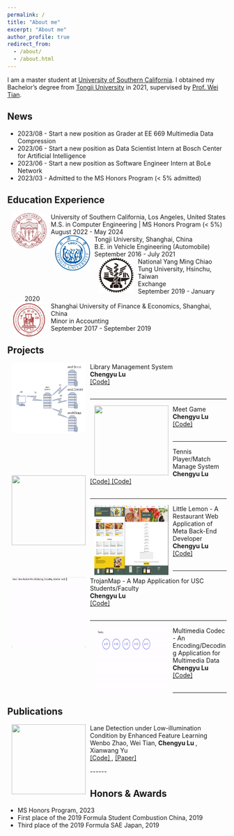 ```yaml
---
permalink: /
title: "About me"
excerpt: "About me"
author_profile: true
redirect_from: 
  - /about/
  - /about.html
---
```


I am a master student at [University of Southern California](https://www.usc.edu/). I obtained my Bachelor’s degree from [Tongji University](https://www.tongji.edu.cn/) in 2021, supervised by [Prof. Wei Tian](https://auto.tongji.edu.cn/info/1176/7060.htm). 
<!-- My current research interests include artificial intelligence, machine learning, computer vision, and image processing, particularly in the domains of Image and Video Restoration and Enhancement and Multi-Modality Scene Understanding. -->

News
------
- 2023/08 - Start a new position as Grader at EE 669 Multimedia Data Compression
- 2023/06 - Start a new position as Data Scientist Intern at Bosch Center for Artificial Intelligence
- 2023/06 - Start a new position as Software Engineer Intern at BoLe Network
- 2023/03 - Admitted to the MS Honors Program (< 5% admitted)

Education Experience
------

<dl>
  <dt>
    <img
      align="left"
      width="80"
      height="80"
      hspace="10"
      src="/images/USC.jpeg"
    />
  </dt>
  <dt>University of Southern California, Los Angeles, United States</dt>
  <dd>M.S. in Computer Engineering | MS Honors Program (< 5%)</dd>
  <dd>August 2022 - May 2024</dd>
  <dt>
    <img
      align="left"
      width="80"
      height="80"
      hspace="10"
      src="/images/TJU.jpeg"
    />
  </dt>
  <dt>Tongji University, Shanghai, China</dt>
  <dd>B.E. in Vehicle Engineering (Automobile)</dd>
  <dd>September 2016 - July 2021</dd>
  <dt>
    <img
      align="left"
      width="80"
      height="80"
      hspace="10"
      src="/images/NYCU.png"
    />
  </dt>
  <dt>National Yang Ming Chiao Tung University, Hsinchu, Taiwan</dt>
  <dd>Exchange</dd>
  <dd>September 2019 - January 2020</dd>
  <dt>
    <img
      align="left"
      width="80"
      height="80"
      hspace="10"
      src="/images/SUFE.jpeg"
    />
  </dt>
  <dt>Shanghai University of Finance & Economics, Shanghai, China</dt>
  <dd>Minor in Accounting</dd>
  <dd>September 2017 - September 2019</dd>
</dl>

Projects
------
<dl>
  <dt>
    <img
      align="left"
      width="170"
      height="160"
      hspace="10"
      src="/images/Library Management System.jpg"
    />
  </dt>
  <dt>Library Management System</dt>
  <dd>
    <strong> Chengyu Lu </strong>
  </dd>
  <dd>
    <a href="https://github.com/Lu-Chengyu/USC-MSEE/tree/main/EE450">
      [Code]
    </a>
    <!--                 ,
                <a href="http://3.13.47.159:3001">
                  [Project page]
                </a> -->
  </dd>
  <br />
</dl>

------
<dl>
  <dt>
    <img
      align="left"
      width="170"
      height="160"
      hspace="10"
      src="/images/MeetGame.gif"
    />
  </dt>
  <dt>Meet Game</dt>
  <dd>
    <strong> Chengyu Lu </strong>
  </dd>
  <dd>
    <a href="https://github.com/Lu-Chengyu/USC-MSEE/tree/main/EE547/Project">
      [Code]
    </a>
    <!--                 ,
                <a href="http://3.13.47.159:3001">
                  [Project page]
                </a> -->
  </dd>
  <br />
</dl>

------
<dl>
  <dt>
    <img
      align="left"
      width="170"
      height="160"
      hspace="10"
      src="/images/Tennis.gif"
    />
  </dt>
  <dt>Tennis Player/Match Manage System</dt>
  <dd>
    <strong> Chengyu Lu </strong>
  </dd>
  <dd>
    <a href="https://github.com/Lu-Chengyu/USC-MSEE/tree/main/EE547/hw6">
      [Code]
    </a>
    <a href="https://github.com/Lu-Chengyu/USC-MSEE/tree/main/EE547/hw7">
      [Code]
    </a>
    <!--                 ,
                <a href="">
                  [Project page]
                </a> -->
  </dd>
  <br />
</dl>

------
<dl>
  <dt>
    <img
      align="left"
      width="170"
      height="160"
      hspace="10"
      src="/images/Little Lemon.png"
    />
  </dt>
  <dt>
    Little Lemon - A Restaurant Web Application of Meta Back-End Developer
  </dt>
  <dd>
    <strong> Chengyu Lu </strong>
  </dd>
  <dd>
    <a href="https://github.com/Lu-Chengyu/Little-Lemon"> [Code] </a>
    <!--                 ,
                <a href="">
                  [Project page]
                </a> -->
  </dd>
  <br />
</dl>

------
<dl>
  <dt>
    <img
      align="left"
      width="170"
      height="160"
      hspace="10"
      src="/images/TrojanMap.gif"
    />
  </dt>
  <dt>TrojanMap - A Map Application for USC Students/Faculty</dt>
  <dd>
    <strong> Chengyu Lu </strong>
  </dd>
  <dd>
    <a
      href="https://github.com/Lu-Chengyu/USC-MSEE/tree/main/EE538/fall2022_trojanmap-Lu-Chengyu-main"
    >
      [Code]
    </a>
    <!--                 ,
                <a href="">
                  [Project page]
                </a> -->
  </dd>
  <br />
</dl>

------
<dl>
  <dt>
    <img
      align="left"
      width="170"
      height="160"
      hspace="10"
      src="/images/Huffman Coding.gif"
    />
  </dt>
  <dt>
    Multimedia Codec - An Encoding/Decoding Application for Multimedia Data
  </dt>
  <dd>
    <strong> Chengyu Lu </strong>
  </dd>
  <dd>
    <a href="https://github.com/Lu-Chengyu/USC-MSEE/tree/main/EE669">
      [Code]
    </a>
    <!--                 ,
                <a href="">
                  [Project page]
                </a> -->
  </dd>
  <br />
</dl>

------

Publications
------
<dl>
  <dt>
    <img
      align="left"
      width="170"
      height="160"
      hspace="10"
      src="/images/Graduation Design.gif"
    />
  </dt>
  <dt>
    Lane Detection under Low-illumination Condition by Enhanced Feature Learning
  </dt>
  <dd>
    Wenbo Zhao, Wei Tian,
    <strong> Chengyu Lu </strong>
    , Xianwang Yu
  </dd>
  <!--               <dd>
                Arxiv preprint
              </dd> -->
  <dd>
    <a href="https://github.com/Lu-Chengyu/Zero-DCE_RESA/tree/main"> [Code] </a>
    ,
    <a
      href="https://www.sae.org/publications/technical-papers/content/2022-01-7102/"
    >
      [Paper]
    </a>
    <!--                 ,
                <a href="">
                  [Project page]
                </a> -->
  </dd>
</dl>
------


Honors & Awards
------
- MS Honors Program, 2023
- First place of the 2019 Formula Student Combustion China, 2019
- Third place of the 2019 Formula SAE Japan, 2019
<!-- Tongji Scholarship, 2017 -->
<br/>
<br/>
<br/>
